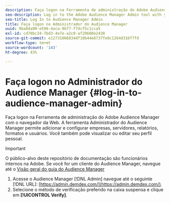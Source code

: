 ```yaml
---
description: Faça logon na Ferramenta de administração do Adobe Audience Manager com o navegador da Web. A ferramenta Administrador do Audience Manager permite adicionar e configurar empresas, servidores, relatórios, formatos e usuários. Você também pode visualizar ou editar seu perfil pessoal.
seo-description: Log in to the Adobe Audience Manager Admin tool with your web browser. The Audience Manager Admin tool lets you add and configure companies, servers, reports, formats, and users. You can also view or edit your personal profile.
seo-title: Log In to Audience Manager Admin
title: Faça logon no Administrador do Audience Manager
uuid: 9ba84a90-e596-4aca-9bf7-f7dcf5c1cca5
exl-id: cd70bc34-7bd3-4e7e-a2c0-af29608e2438
source-git-commit: e12731066834df18b44e6737fe8c1264d316f7fd
workflow-type: tm+mt
source-wordcount: '143'
ht-degree: 43%

---
```


# Faça logon no Administrador do Audience Manager {#log-in-to-audience-manager-admin}

Faça logon na Ferramenta de administração do Adobe Audience Manager com o navegador da Web. A ferramenta Administrador do Audience Manager permite adicionar e configurar empresas, servidores, relatórios, formatos e usuários. Você também pode visualizar ou editar seu perfil pessoal.

>[!IMPORTANT]
>
> O público-alvo deste repositório de documentação são funcionários internos na Adobe. Se você for um cliente do Audience Manager, navegue até o [Visão geral do guia do Audience Manager](https://experienceleague.adobe.com/docs/audience-manager/user-guide/aam-home.html)

<!-- t_login.xml -->

1. Acesse o Audience Manager [!DNL Admin] navegue até o seguinte [!DNL URL]: [https://admin.demdex.com/](https://admin.demdex.com/).
1. Selecione o método de verificação preferido na caixa suspensa e clique em **[!UICONTROL Verify]**.
